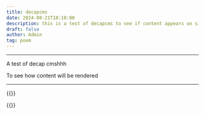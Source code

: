 ```yaml
---
title: decapcms
date: 2024-08-21T18:18:00
description: this is a test of decapcms to see if content appears on sight
draft: false
author: Admin
tag: poem
---
```

___
A test of decap cmshhh

To see how content will be rendered

___

{{<comments>}}

{{<mini-toc>}}
